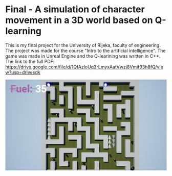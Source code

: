 # Final - A simulation of character movement in a 3D world based on Q-learning
This is my final project for the University of Rijeka, faculty of engineering. The project was made for the course "Intro to the artificial intelligence".
The game was made in Unreal Engine and the Q-learining was written in C++.  
The link to the full PDF: https://drive.google.com/file/d/1QfAzloUq3rLmyxAatVwzj8Vmif93h8fQ/view?usp=drivesdk  

![alt text](https://github.com/Subo00/Final/blob/main/MazeLevel.png)
